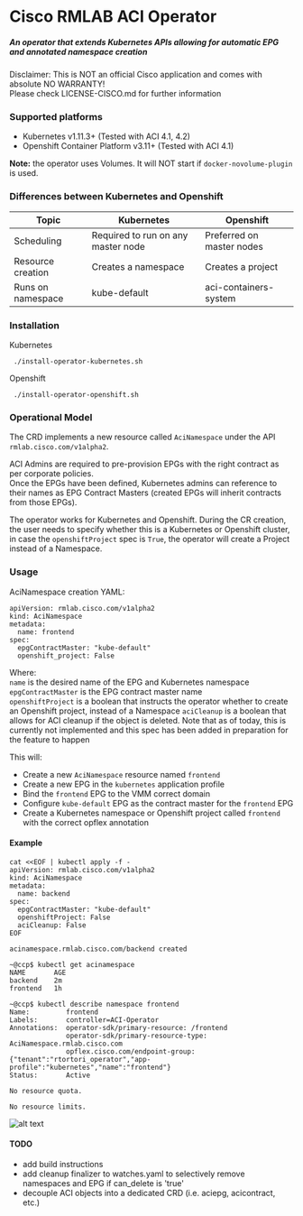 # Cisco RMLAB ACI Operator
##### An operator that extends Kubernetes APIs allowing for automatic EPG and annotated namespace creation<br>
Disclaimer: This is NOT an official Cisco application and comes with absolute NO WARRANTY! <br>Please check LICENSE-CISCO.md for further information <br>

### Supported platforms
* Kubernetes v1.11.3+ (Tested with ACI 4.1, 4.2)
* Openshift Container Platform v3.11+ (Tested with ACI 4.1)

<b>Note:</b> the operator uses Volumes. It will NOT start if `docker-novolume-plugin` is used.

### Differences between Kubernetes and Openshift

| Topic        | Kubernetes           | Openshift  |
| ------------- |-------------| -----|
| Scheduling      | Required to run on any master node | Preferred on master nodes |
| Resource creation      | Creates a namespace      |   Creates a project |
| Runs on namespace| kube-default      |    aci-containers-system |


### Installation
Kubernetes

``` ./install-operator-kubernetes.sh```

Openshift

``` ./install-operator-openshift.sh```

### Operational Model
The CRD implements a new resource called `AciNamespace` under the API `rmlab.cisco.com/v1alpha2`.<br>

ACI Admins are required to pre-provision EPGs with the right contract as per corporate policies. <br>
Once the EPGs have been defined, Kubernetes admins can reference to their names as EPG Contract Masters (created EPGs will inherit contracts from those EPGs).<br>

The operator works for Kubernetes and Openshift. During the CR creation, the user needs to specify whether this is a Kubernetes or Openshift cluster, in case the `openshiftProject` spec is `True`, the operator will create a Project instead of a Namespace.

### Usage

AciNamespace creation YAML:

```
apiVersion: rmlab.cisco.com/v1alpha2
kind: AciNamespace
metadata:
  name: frontend
spec:
  epgContractMaster: "kube-default"
  openshift_project: False
```

Where:<br>
`name` is the desired name of the EPG and Kubernetes namespace<br>
`epgContractMaster` is the EPG contract master name<br>
`openshiftProject` is a boolean that instructs the operator whether to create an Openshift project, instead of a Namespace
`aciCleanup` is a boolean that allows for ACI cleanup if the object is deleted. Note that as of today, this is currently not implemented and this spec has been added in preparation for the feature to happen

This will:

* Create a new `AciNamespace` resource named `frontend`
* Create a new EPG in the `kubernetes` application profile
* Bind the `frontend` EPG to the VMM correct domain
* Configure `kube-default` EPG as the contract master for the `frontend` EPG
* Create a Kubernetes namespace or Openshift project called `frontend` with the correct opflex annotation

#### Example
```
cat <<EOF | kubectl apply -f -
apiVersion: rmlab.cisco.com/v1alpha2
kind: AciNamespace
metadata:
  name: backend
spec:
  epgContractMaster: "kube-default"
  openshiftProject: False
  aciCleanup: False
EOF
	
acinamespace.rmlab.cisco.com/backend created
```

```
~@ccp$ kubectl get acinamespace
NAME       AGE
backend    2m
frontend   1h
```

```
~@ccp$ kubectl describe namespace frontend
Name:         frontend
Labels:       controller=ACI-Operator
Annotations:  operator-sdk/primary-resource: /frontend
              operator-sdk/primary-resource-type: AciNamespace.rmlab.cisco.com
              opflex.cisco.com/endpoint-group:  {"tenant":"rtortori_operator","app-profile":"kubernetes","name":"frontend"}
Status:       Active

No resource quota.

No resource limits.
```

![alt text](https://raw.githubusercontent.com/rtortori/rmlab-aci-operator/master/screenshots/epg.png "EPGs in ACI")

#### TODO
- add build instructions
- add cleanup finalizer to watches.yaml to selectively remove namespaces and EPG if can_delete is 'true'
- decouple ACI objects into a dedicated CRD (i.e. aciepg, acicontract, etc.)
